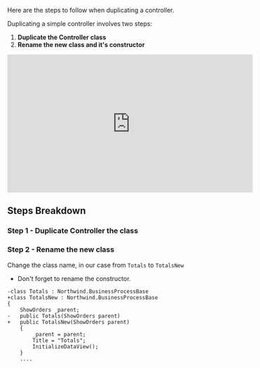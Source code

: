 ﻿Here are the steps to follow when duplicating a controller.

Duplicating a simple controller involves two steps:
1. **Duplicate the Controller class**
2. **Rename the new class and it's constructor**

<iframe width="560" height="315" src="https://www.youtube.com/embed/skGhzpQZT1A" frameborder="0" allowfullscreen></iframe>

## Steps Breakdown

### Step 1 - Duplicate Controller the class 

### Step 2 - Rename the new class

Change the class name, in our case from `Totals` to `TotalsNew`

* Don't forget to rename the constructor.

```csdiff
-class Totals : Northwind.BusinessProcessBase 
+class TotalsNew : Northwind.BusinessProcessBase 
{
    ShowOrders _parent;
-   public Totals(ShowOrders parent)
+   public TotalsNew(ShowOrders parent)
    {
        _parent = parent;
        Title = "Totals";
        InitializeDataView();
    }
    ....
```

